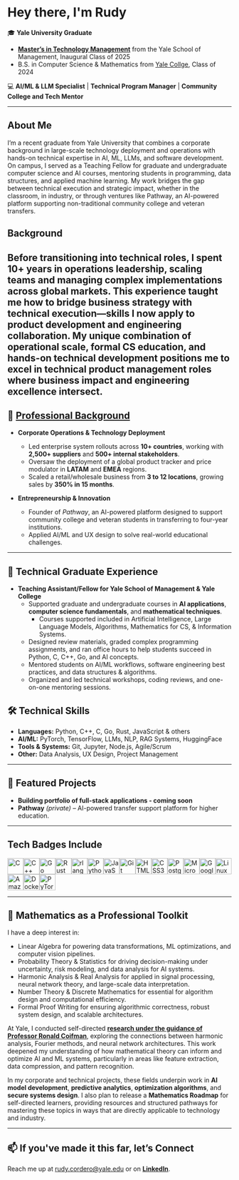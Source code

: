 # Hey there, I'm Rudy

🎓 **Yale University Graduate**  
- **[Master’s in Technology Management](https://som.yale.edu/programs/masters-technology-management)** from the Yale School of Management, Inaugural Class of 2025
- B.S. in Computer Science & Mathematics from [Yale Collge](https://yalecollege.yale.edu/), Class of 2024

💻 **AI/ML & LLM Specialist** | **Technical Program Manager** | **Community College and Tech Mentor**  

---

## About Me
I’m a recent graduate from Yale University that combines a corporate background in large-scale technology deployment and operations with hands-on technical expertise in AI, ML, LLMs, and software development. On campus, I served as a Teaching Fellow for graduate and undergraduate computer science and AI courses, mentoring students in programming, data structures, and applied machine learning. My work bridges the gap between technical execution and strategic impact, whether in the classroom, in industry, or through ventures like Pathway, an AI-powered platform supporting non-traditional community college and veteran transfers.

## Background
Before transitioning into technical roles, I spent 10+ years in operations leadership, scaling teams and managing complex implementations across global markets. This experience taught me how to bridge business strategy with technical execution—skills I now apply to product development and engineering collaboration. My unique combination of operational scale, formal CS education, and hands-on technical development positions me to excel in technical product management roles where business impact and engineering excellence intersect.
---

## 💼 [Professional Background](https://www.linkedin.com/in/rudy-cordero/)
- **Corporate Operations & Technology Deployment**  
  - Led enterprise system rollouts across **10+ countries**, working with **2,500+ suppliers** and **500+ internal stakeholders**.  
  - Oversaw the deployment of a global product tracker and price modulator in **LATAM** and **EMEA** regions.  
  - Scaled a retail/wholesale business from **3 to 12 locations**, growing sales by **350% in 15 months**.

- **Entrepreneurship & Innovation**  
  - Founder of *Pathway*, an AI-powered platform designed to support community college and veteran students in transferring to four-year institutions.  
  - Applied AI/ML and UX design to solve real-world educational challenges.

---

## 🤖 Technical Graduate Experience
- **Teaching Assistant/Fellow for Yale School of Management & Yale College**  
  - Supported graduate and undergraduate courses in **AI applications**, **computer science fundamentals**, and **mathematical techniques**.
    - Courses supported included in Artificial Intelligence, Large Language Models, Algorithms, Mathematics for CS, & Information Systems.
  - Designed review materials, graded complex programming assignments, and ran office hours to help students succeed in Python, C, C++, Go, and AI concepts.  
  - Mentored students on AI/ML workflows, software engineering best practices, and data structures & algorithms.  
  - Organized and led technical workshops, coding reviews, and one-on-one mentoring sessions.

## 🛠 Technical Skills
- **Languages:** Python, C++, C, Go, Rust, JavaScript & others
- **AI/ML:** PyTorch, TensorFlow, LLMs, NLP, RAG Systems, HuggingFace  
- **Tools & Systems:** Git, Jupyter, Node.js, Agile/Scrum  
- **Other:** Data Analysis, UX Design, Project Management

---

## 📌 Featured Projects
- **Building portfolio of full-stack applications - coming soon** 
- **Pathway** *(private)* – AI-powered transfer support platform for higher education.

---

## Tech Badges Include
<p align="left">
<a href="https://docs.microsoft.com/en-us/cpp/?view=msvc-170" target="_blank" rel="noreferrer"><img src="https://raw.githubusercontent.com/danielcranney/readme-generator/main/public/icons/skills/c-colored.svg" alt="C" title="C" width="36" height="36" /></a><a href="https://docs.microsoft.com/en-us/cpp/?view=msvc-170" target="_blank" rel="noreferrer"><img src="https://raw.githubusercontent.com/danielcranney/readme-generator/main/public/icons/skills/cplusplus-colored.svg" alt="C++" title="C++" width="36" height="36" /></a><a href="https://go.dev/doc/" target="_blank" rel="noreferrer"><img src="https://raw.githubusercontent.com/danielcranney/readme-generator/main/public/icons/skills/go-colored.svg" alt="Go" title="Go" width="36" height="36" /></a><a href="https://www.rust-lang.org/" target="_blank" rel="noreferrer"><img src="https://raw.githubusercontent.com/danielcranney/readme-generator/main/public/icons/skills/rust-colored-dark.svg" alt="Rust" title="Rust" width="36" height="36" /></a><a href="https://www.r-project.org/" target="_blank" rel="noreferrer"><img src="https://raw.githubusercontent.com/danielcranney/readme-generator/main/public/icons/skills/rlang-colored.svg" alt="rlang" title="rlang" width="36" height="36" /></a><a href="https://www.python.org/" target="_blank" rel="noreferrer"><img src="https://raw.githubusercontent.com/danielcranney/readme-generator/main/public/icons/skills/python-colored.svg" alt="Python" title="Python" width="36" height="36" /></a><a href="https://developer.mozilla.org/en-US/docs/Web/JavaScript" target="_blank" rel="noreferrer"><img src="https://raw.githubusercontent.com/danielcranney/readme-generator/main/public/icons/skills/javascript-colored.svg" alt="JavaScript" title="JavaScript" width="36" height="36" /></a><a href="https://git-scm.com/" target="_blank" rel="noreferrer"><img src="https://raw.githubusercontent.com/danielcranney/readme-generator/main/public/icons/skills/git-colored.svg" alt="Git" title="Git" width="36" height="36" /></a><a href="https://developer.mozilla.org/en-US/docs/Glossary/HTML5" target="_blank" rel="noreferrer"><img src="https://raw.githubusercontent.com/danielcranney/readme-generator/main/public/icons/skills/html5-colored.svg" alt="HTML5" title="HTML5" width="36" height="36" /></a><a href="https://www.w3.org/TR/CSS/#css" target="_blank" rel="noreferrer"><img src="https://raw.githubusercontent.com/danielcranney/readme-generator/main/public/icons/skills/css3-colored.svg" alt="CSS3" title="CSS3" width="36" height="36" /></a><a href="https://www.postgresql.org/" target="_blank" rel="noreferrer"><img src="https://raw.githubusercontent.com/danielcranney/readme-generator/main/public/icons/skills/postgresql-colored.svg" alt="PostgreSQL" title="PostgreSQL" width="36" height="36" /></a><a href="https://portal.azure.com/" target="_blank" rel="noreferrer"><img src="https://raw.githubusercontent.com/danielcranney/readme-generator/main/public/icons/skills/azure-colored.svg" alt="Microsoft Azure" title="Microsoft Azure" width="36" height="36" /></a><a href="https://cloud.google.com/" target="_blank" rel="noreferrer"><img src="https://raw.githubusercontent.com/danielcranney/readme-generator/main/public/icons/skills/googlecloud-colored.svg" alt="Google Cloud" title="Google Cloud" width="36" height="36" /></a><a href="https://www.linux.org" target="_blank" rel="noreferrer"><img src="https://raw.githubusercontent.com/danielcranney/readme-generator/main/public/icons/skills/linux-colored.svg" alt="Linux" title="Linux" width="36" height="36" /></a><a href="https://aws.amazon.com" target="_blank" rel="noreferrer"><img src="https://raw.githubusercontent.com/danielcranney/readme-generator/main/public/icons/skills/aws-colored-dark.svg" alt="Amazon Web Services" title="Amazon Web Services" width="36" height="36" /></a><a href="https://www.docker.com/" target="_blank" rel="noreferrer"><img src="https://raw.githubusercontent.com/danielcranney/readme-generator/main/public/icons/skills/docker-colored.svg" alt="Docker" title="Docker" width="36" height="36" /></a><a href="https://pytorch.org/" target="_blank" rel="noreferrer"><img src="https://raw.githubusercontent.com/danielcranney/readme-generator/main/public/icons/skills/pytorch-colored.svg" alt="PyTorch" title="PyTorch" width="36" height="36" /></a>
</p>

---

## 🧮 Mathematics as a Professional Toolkit
I have a deep interest in:  
- Linear Algebra for powering data transformations, ML optimizations, and computer vision pipelines.  
- Probability Theory & Statistics for driving decision-making under uncertainty, risk modeling, and data analysis for AI systems.  
- Harmonic Analysis & Real Analysis for applied in signal processing, neural network theory, and large-scale data interpretation.  
- Number Theory & Discrete Mathematics for essential for algorithm design and computational efficiency.  
- Formal Proof Writing for ensuring algorithmic correctness, robust system design, and scalable architectures.  

At Yale, I conducted self-directed **[research under the guidance of Professor Ronald Coifman](https://math.yale.edu/news/2023-math-student-prizes)**, exploring the connections between harmonic analysis, Fourier methods, and neural network architectures. This work deepened my understanding of how mathematical theory can inform and optimize AI and ML systems, particularly in areas like feature extraction, data compression, and pattern recognition.

In my corporate and technical projects, these fields underpin work in **AI model development**, **predictive analytics**, **optimization algorithms**, and **secure systems design**. I also plan to release a **Mathematics Roadmap** for self-directed learners, providing resources and structured pathways for mastering these topics in ways that are directly applicable to technology and industry.

---


## 📫 If you've made it this far, let’s Connect
Reach me up at rudy.cordero@yale.edu or on **[LinkedIn](https://www.linkedin.com/in/rudy-cordero/)**.
